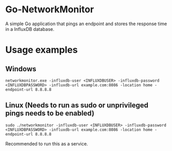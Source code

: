 # Go-NetworkMonitor
A simple Go application that pings an endpoint and stores the response time in a InfluxDB database.

# Usage examples
## Windows
```networkmonitor.exe -influxdb-user <INFLUXDBUSER> -influxdb-password <INFLUXDBPASSWORD> -influxdb-url example.com:8086 -location home -endpoint-url 8.8.8.8```

## Linux (Needs to run as sudo or unprivileged pings needs to be enabled)
```sudo ./networkmonitor -influxdb-user <INFLUXDBUSER> -influxdb-password <INFLUXDBPASSWORD> -influxdb-url example.com:8086 -location home -endpoint-url 8.8.8.8```

Recommended to run this as a service. 

